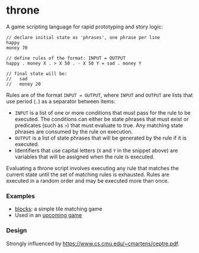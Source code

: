 # throne
A game scripting language for rapid prototyping and story logic:

```
// declare initial state as 'phrases', one phrase per line
happy
money 70

// define rules of the format: INPUT = OUTPUT
happy . money X . > X 50 . - X 50 Y = sad . money Y

// final state will be:
//   sad
//   money 20
```

Rules are of the format `INPUT = OUTPUT`, where `INPUT` and `OUTPUT` are lists that use period (`.`) as a separator between items:
- `INPUT` is a list of one or more conditions that must pass for the rule to be executed. The conditions can either be state phrases that must exist or predicates (such as `>`) that must evaluate to true. Any matching state phrases are consumed by the rule on execution.
- `OUTPUT` is a list of state phrases that will be generated by the rule if it is executed.
- Identifiers that use capital letters (`X` and `Y` in the snippet above) are variables that will be assigned when the rule is executed.

Evaluating a throne script involves executing any rule that matches the current state until the set of matching rules is exhausted. Rules are executed in a random order and may be executed more than once.

### Examples
- [blocks](examples/blocks.throne): a simple tile matching game
- Used in an [upcoming game](https://twitter.com/cmd_tea/)

### Design
Strongly influenced by https://www.cs.cmu.edu/~cmartens/ceptre.pdf.
